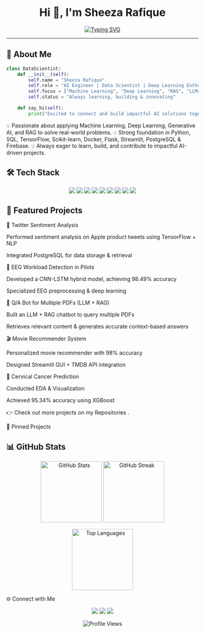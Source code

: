 <!-- Profile README for Sheeza Rafique -->

<h1 align="center">Hi 👋, I'm Sheeza Rafique</h1>

<p align="center">
  <a href="https://github.com/Sheeza-Sheeza">
    <img src="https://readme-typing-svg.herokuapp.com?font=Fira+Code&weight=600&size=22&pause=1000&color=1E90FF&center=true&vCenter=true&width=550&lines=AI+Engineer+%7C+Data+Scientist+%7C+Deep+Learning+Enthusiast;Machine+Learning+%7C+LLMs+%7C+RAG+%7C+Generative+AI" alt="Typing SVG" />
  </a>
</p>

---

## 🌟 About Me  

```python
class DataScientist:
    def __init__(self):
        self.name = "Sheeza Rafique"
        self.role = "AI Engineer | Data Scientist | Deep Learning Enthusiast"
        self.focus = ["Machine Learning", "Deep Learning", "RAG", "LLMs"]
        self.status = "Always learning, building & innovating"

    def say_hi(self):
        print("Excited to connect and build impactful AI solutions together!")
```
💡 Passionate about applying Machine Learning, Deep Learning, Generative AI, and RAG to solve real-world problems.
💡 Strong foundation in Python, SQL, TensorFlow, Scikit-learn, Docker, Flask, Streamlit, PostgreSQL & Firebase.
💡 Always eager to learn, build, and contribute to impactful AI-driven projects.


## 🛠️ Tech Stack
<p align="center"> <img src="https://img.shields.io/badge/Python-3776AB?style=for-the-badge&logo=python&logoColor=white" /> <img src="https://img.shields.io/badge/TensorFlow-FF6F00?style=for-the-badge&logo=tensorflow&logoColor=white" /> <img src="https://img.shields.io/badge/Keras-D00000?style=for-the-badge&logo=keras&logoColor=white" /> <img src="https://img.shields.io/badge/Scikit--Learn-F7931E?style=for-the-badge&logo=scikitlearn&logoColor=white" /> <img src="https://img.shields.io/badge/PostgreSQL-336791?style=for-the-badge&logo=postgresql&logoColor=white" /> <img src="https://img.shields.io/badge/Firebase-FFCA28?style=for-the-badge&logo=firebase&logoColor=black" /> <img src="https://img.shields.io/badge/Streamlit-FF4B4B?style=for-the-badge&logo=streamlit&logoColor=white" /> <img src="https://img.shields.io/badge/Docker-2496ED?style=for-the-badge&logo=docker&logoColor=white" /> <img src="https://img.shields.io/badge/Flask-000000?style=for-the-badge&logo=flask&logoColor=white" /> </p>

## 📌 Featured Projects
📝 Twitter Sentiment Analysis

Performed sentiment analysis on Apple product tweets using TensorFlow + NLP

Integrated PostgreSQL for data storage & retrieval

🧠 EEG Workload Detection in Pilots

Developed a CNN-LSTM hybrid model, achieving 98.49% accuracy

Specialized EEG preprocessing & deep learning

📄 Q/A Bot for Multiple PDFs (LLM + RAG)

Built an LLM + RAG chatbot to query multiple PDFs

Retrieves relevant content & generates accurate context-based answers

🎬 Movie Recommender System

Personalized movie recommender with 98% accuracy

Designed Streamlit GUI + TMDB API integration

🧪 Cervical Cancer Prediction

Conducted EDA & Visualization

Achieved 95.34% accuracy using XGBoost

👉 Check out more projects on my Repositories
.

🚀 Pinned Projects




## 📊 GitHub Stats
<p align="center"> <img src="https://github-readme-stats.vercel.app/api?username=Sheeza-Sheeza&show_icons=true&theme=tokyonight" height="160" alt="GitHub Stats" /> <img src="https://github-readme-streak-stats.herokuapp.com/?user=Sheeza-Sheeza&theme=tokyonight" height="160" alt="GitHub Streak" /> </p> <p align="center"> <img src="https://github-readme-stats.vercel.app/api/top-langs/?username=Sheeza-Sheeza&layout=compact&theme=tokyonight" height="160" alt="Top Languages" /> </p>
🌐 Connect with Me
<p align="center"> <a href="mailto:sheezarafique266@gmail.com"><img src="https://img.shields.io/badge/Email-D14836?style=for-the-badge&logo=gmail&logoColor=white"></a> <a href="https://linkedin.com/in/sheezarafique672010238"><img src="https://img.shields.io/badge/LinkedIn-0077B5?style=for-the-badge&logo=linkedin&logoColor=white"></a> <a href="https://github.com/Sheeza-Sheeza"><img src="https://img.shields.io/badge/GitHub-100000?style=for-the-badge&logo=github&logoColor=white"></a> </p> <p align="center"> <img src="https://komarev.com/ghpvc/?username=Sheeza-Sheeza&label=Profile%20Views&color=blue&style=for-the-badge" alt="Profile Views" /> </p>
